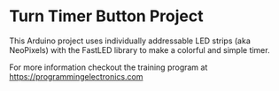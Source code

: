 # Turn Timer Button Project

This Arduino project uses individually addressable LED strips (aka NeoPixels) with the FastLED library to make a colorful and simple timer.

For more information checkout the training program at https://programmingelectronics.com
